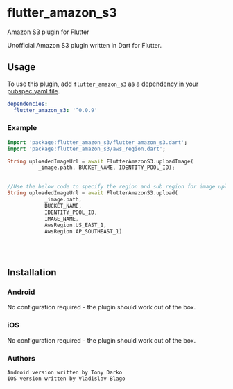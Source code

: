 # flutter_amazon_s3

Amazon S3 plugin for Flutter

Unofficial Amazon S3 plugin written in Dart for Flutter.

## Usage
To use this plugin, add `flutter_amazon_s3` as a [dependency in your pubspec.yaml file](https://flutter.io/platform-plugins/).


```yaml
dependencies:
  flutter_amazon_s3: '^0.0.9'
```

### Example


``` dart
import 'package:flutter_amazon_s3/flutter_amazon_s3.dart';
import 'package:flutter_amazon_s3/aws_region.dart';

String uploadedImageUrl = await FlutterAmazonS3.uploadImage(
          _image.path, BUCKET_NAME, IDENTITY_POOL_ID);
          

//Use the below code to specify the region and sub region for image upload
String uploadedImageUrl = await FlutterAmazonS3.upload(
            _image.path,
            BUCKET_NAME,
            IDENTITY_POOL_ID,
            IMAGE_NAME,
            AwsRegion.US_EAST_1,
            AwsRegion.AP_SOUTHEAST_1)
            
            
        

```
          
## Installation


### Android

No configuration required - the plugin should work out of the box.          


### iOS

No configuration required - the plugin should work out of the box.          

### Authors
```
Android version written by Tony Darko
IOS version written by Vladislav Blago
```
